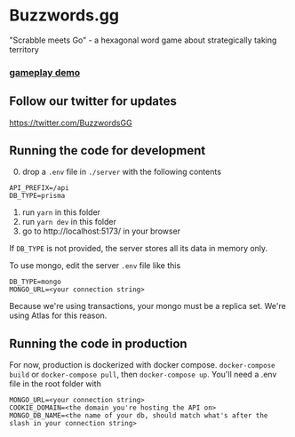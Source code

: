 # Buzzwords.gg

"Scrabble meets Go" - a hexagonal word game about strategically taking territory

### [gameplay demo](https://twitter.com/BuzzwordsGG/status/1476286068898996225?s=20)

## Follow our twitter for updates

https://twitter.com/BuzzwordsGG


## Running the code for development

0. drop a `.env` file in `./server` with the following contents
```
API_PREFIX=/api
DB_TYPE=prisma
```
1. run `yarn` in this folder
2. run `yarn dev` in this folder
4. go to http://localhost:5173/ in your browser

If `DB_TYPE` is not provided, the server stores all its data in memory only. 

To use mongo, edit the server `.env` file like this
```
DB_TYPE=mongo
MONGO_URL=<your connection string>
```
Because we're using transactions, your mongo must be a replica set. We're using Atlas for this reason.


## Running the code in production

For now, production is dockerized with docker compose. `docker-compose build` or `docker-compose pull`, then `docker-compose up`.
You'll need a .env file in the root folder with 
```
MONGO_URL=<your connection string>
COOKIE_DOMAIN=<the domain you're hosting the API on>
MONGO_DB_NAME=<the name of your db, should match what's after the slash in your connection string>
```
